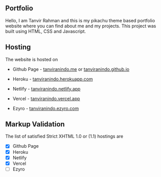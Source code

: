 ## Portfolio

Hello, I am Tanvir Rahman and this is my pikachu theme based portfolio website where you can find about me and my
projects. This project was built using HTML, CSS and Javascript.

## Hosting

The website is hosted on

- Github Page - <a href="https://tanviranindo.me/">tanviranindo.me</a> or <a href="https://tanviranindo.github.io/">
  tanviranindo.github.io</a>

- Heroku - <a href="https://tanviranindo.herokuapp.com/">tanviranindo.herokuapp.com</a>

- Netlify - <a href="https://tanviranindo.netlify.app/">tanviranindo.netlify.app</a>

- Vercel - <a href="https://tanviranindo.vercel.app/">tanviranindo.vercel.app</a>

- Ezyro - <a href="http://tanviranindo.ezyro.com/">tanviranindo.ezyro.com</a>

## Markup Validation

The list of satisfied Strict XHTML 1.0 or (1.1) hostings are 

- [x] Github Page
- [x] Heroku
- [x] Netlify
- [x] Vercel
- [ ] Ezyro